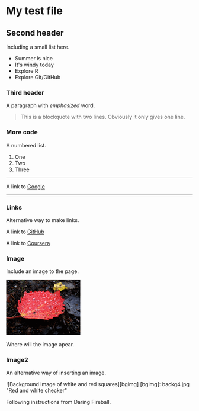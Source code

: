 # My test file

## Second header
Including a small list here.
* Summer is nice
* It's windy today
* Explore R
* Explore Git/GitHub

### Third header
A paragraph with *emphasized* word.
> This is a blockquote
> with two lines. Obviously it only gives one line.

### More code
A numbered list.

1. One
2. Two
3. Three

* * *

A link to [Google](http://www.google.com)

- - - 

### Links
Alternative way to make links.

A link to [GitHub][li1]

A link to [Coursera][li2]

[li1]: https://github.com/PetNil "My GitHub"
[li2]: https://www.coursera.org/ "Coursera"

### Image
Include an image to the page.

![Autumn leaves](hoost_200.gif "Autumn leaves")

Where will the image apear.

### Image2
An alternative way of inserting an image.

![Background image of white and red squares][bgimg]
[bgimg]: backg4.jpg "Red and white checker"

Following instructions from Daring Fireball.

